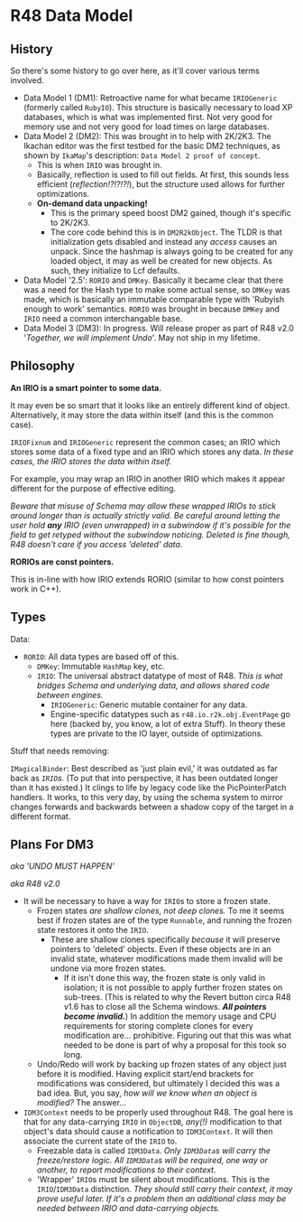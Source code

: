 # R48 Data Model

## History

So there's some history to go over here, as it'll cover various terms involved.

* Data Model 1 (DM1): Retroactive name for what became `IRIOGeneric` (formerly called `RubyIO`). This structure is basically necessary to load XP databases, which is what was implemented first. Not very good for memory use and not very good for load times on large databases.
* Data Model 2 (DM2): This was brought in to help with 2K/2K3. The Ikachan editor was the first testbed for the basic DM2 techniques, as shown by `IkaMap`'s description: `Data Model 2 proof of concept`.
	* This is when `IRIO` was brought in.
	* Basically, reflection is used to fill out fields. At first, this sounds less efficient (_reflection!?!?!?!_), but the structure used allows for further optimizations.
	* **On-demand data unpacking!**
		* This is the primary speed boost DM2 gained, though it's specific to 2K/2K3.
		* The core code behind this is in `DM2R2kObject`. The TLDR is that initialization gets disabled and instead any _access_ causes an unpack. Since the hashmap is always going to be created for any loaded object, it may as well be created for new objects. As such, they initialize to Lcf defaults.
* Data Model '2.5': `RORIO` and `DMKey`. Basically it became clear that there was a need for the Hash type to make some actual sense, so `DMKey` was made, which is basically an immutable comparable type with 'Rubyish enough to work' semantics. `RORIO` was brought in because `DMKey` and `IRIO` need a common interchangable base.
* Data Model 3 (DM3): In progress. Will release proper as part of R48 v2.0 '_Together, we will implement Undo_'. May not ship in my lifetime.

## Philosophy

**An IRIO is a smart pointer to some data.**

It may even be so smart that it looks like an entirely different kind of object. Alternatively, it may store the data within itself (and this is the common case).

`IRIOFixnum` and `IRIOGeneric` represent the common cases; an IRIO which stores some data of a fixed type and an IRIO which stores any data. _In these cases, the IRIO stores the data within itself._

For example, you may wrap an IRIO in another IRIO which makes it appear different for the purpose of effective editing.

_Beware that misuse of Schema may allow these wrapped IRIOs to stick around longer than is actually strictly valid. Be careful around letting the user hold **any** IRIO (even unwrapped) in a subwindow if it's possible for the field to get retyped without the subwindow noticing. Deleted is fine though, R48 doesn't care if you access 'deleted' data._

**RORIOs are const pointers.**

This is in-line with how IRIO extends RORIO (similar to how const pointers work in C++).

## Types

Data:

* `RORIO`: All data types are based off of this.
	* `DMKey`: Immutable `HashMap` key, etc.
	* `IRIO`: The universal abstract datatype of most of R48. _This is what bridges Schema and underlying data, and allows shared code between engines._
		* `IRIOGeneric`: Generic mutable container for any data.
		* Engine-specific datatypes such as `r48.io.r2k.obj.EventPage` go here (backed by, you know, a lot of extra Stuff). In theory these types are private to the IO layer, outside of optimizations.
	

Stuff that needs removing:

`IMagicalBinder`: Best described as 'just plain evil,' it was outdated as far back as _`IRIO`s._ (To put that into perspective, it has been outdated longer than it has existed.) It clings to life by legacy code like the PicPointerPatch handlers. It works, to this very day, by using the schema system to mirror changes forwards and backwards between a shadow copy of the target in a different format.

## Plans For DM3

_aka 'UNDO MUST HAPPEN'_

_aka R48 v2.0_

* It will be necessary to have a way for `IRIO`s to store a frozen state.
	* Frozen states _are shallow clones, not deep clones._ To me it seems best if frozen states are of the type `Runnable`, and running the frozen state restores it onto the `IRIO`.
		* These are shallow clones specifically _because_ it will preserve pointers to 'deleted' objects. Even if these objects are in an invalid state, whatever modifications made them invalid will be undone via more frozen states.
			* If it isn't done this way, the frozen state is only valid in isolation; it is not possible to apply further frozen states on sub-trees. (This is related to why the Revert button circa R48 v1.6 has to close all the Schema windows. _**All pointers become invalid.**_) In addition the memory usage and CPU requirements for storing complete clones for every modification are... prohibitive. Figuring out that this was what needed to be done is part of why a proposal for this took so long.
	* Undo/Redo will work by backing up frozen states of any object just before it is modified. Having explicit start/end brackets for modifications was considered, but ultimately I decided this was a bad idea. But, you say, _how will we know when an object is modified?_ The answer...
* `IDM3Context` needs to be properly used throughout R48. The goal here is that for any data-carrying `IRIO` in `ObjectDB`, _any(!)_ modification to that object's data should cause a notification to `IDM3Context`. It will then associate the current state of the `IRIO` to.
	* Freezable data is called `IDM3Data`. _Only `IDM3Data`s will carry the freeze/restore logic. All `IDM3Data`s will be required, one way or another, to report modifications to their context._
	* 'Wrapper' `IRIO`s must be silent about modifications. This is the `IRIO`/`IDM3Data` distinction. _They should still carry their context, it may prove useful later. If it's a problem then an additional class may be needed between IRIO and data-carrying objects._

